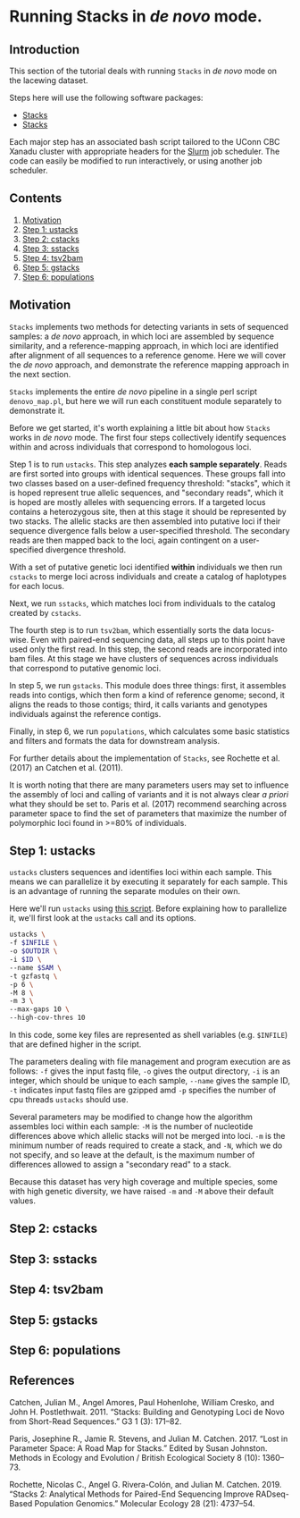 # Running Stacks in _de novo_ mode. #

## Introduction

This section of the tutorial deals with running `Stacks` in _de novo_ mode on the lacewing dataset. 

Steps here will use the following software packages:

- [ Stacks ](http://catchenlab.life.illinois.edu/stacks/)
- [ Stacks ](http://catchenlab.life.illinois.edu/stacks/)

Each major step has an associated bash script tailored to the UConn CBC Xanadu cluster with appropriate headers for the [Slurm](https://slurm.schedmd.com/documentation.html) job scheduler. The code can easily be modified to run interactively, or using another job scheduler. 

## Contents
  
1.    [ Motivation ](#Motivation)
2.    [ Step 1: ustacks ](#Step-1:-ustacks)
3.    [ Step 2: cstacks ](#Step-2:-cstacks)
4.    [ Step 3: sstacks ](#Step-3:-sstacks)
5.    [ Step 4: tsv2bam ](#Step-4:-tsv2bam)
6.    [ Step 5: gstacks ](#Step-5:-gstacks)
7.    [ Step 6: populations ](#Step-6:-populations)

## Motivation

`Stacks` implements two methods for detecting variants in sets of sequenced samples: a _de novo_ approach, in which loci are assembled by sequence similarity, and a reference-mapping approach, in which loci are identified after alignment of all sequences to a reference genome. Here we will cover the _de novo_ approach, and demonstrate the reference mapping approach in the next section. 

`Stacks` implements the entire _de novo_ pipeline in a single perl script `denovo_map.pl`, but here we will run each constituent module separately to demonstrate it. 

Before we get started, it's worth explaining a little bit about how `Stacks` works in _de novo_ mode. The first four steps collectively identify sequences within and across individuals that correspond to homologous loci. 

Step 1 is to run `ustacks`. This step analyzes **each sample separately**. Reads are first sorted into groups with identical sequences. These groups fall into two classes based on a user-defined frequency threshold: "stacks", which it is hoped represent true allelic sequences, and "secondary reads", which it is hoped are mostly alleles with sequencing errors. If a targeted locus contains a heterozygous site, then at this stage it should be represented by two stacks. The allelic stacks are then assembled into putative loci if their sequence divergence falls below a user-specified threshold. The secondary reads are then mapped back to the loci, again contingent on a user-specified divergence threshold. 

With a set of putative genetic loci identified **within** individuals we then run `cstacks` to merge loci across individuals and create a catalog of haplotypes for each locus. 

Next, we run `sstacks`, which matches loci from individuals to the catalog created by `cstacks`. 

The fourth step is to run `tsv2bam`, which essentially sorts the data locus-wise. Even with paired-end sequencing data, all steps up to this point have used only the first read. In this step, the second reads are incorporated into bam files. At this stage we have clusters of sequences across individuals that correspond to putative genomic loci. 

In step 5, we run `gstacks`. This module does three things: first, it assembles reads into contigs, which then form a kind of reference genome; second, it aligns the reads to those contigs; third, it calls variants and genotypes individuals against the reference contigs. 

Finally, in step 6, we run `populations`, which calculates some basic statistics and filters and formats the data for downstream analysis.

For further details about the implementation of `Stacks`, see Rochette et al. (2017) an Catchen et al. (2011). 

It is worth noting that there are many parameters users may set to influence the assembly of loci and calling of variants and it is not always clear _a priori_ what they should be set to. Paris et al. (2017) recommend searching across parameter space to find the set of parameters that maximize the number of polymorphic loci found in >=80% of individuals. 

## Step 1: ustacks

`ustacks` clusters sequences and identifies loci within each sample. This means we can parallelize it by executing it separately for each sample. This is an advantage of running the separate modules on their own. 

Here we'll run `ustacks` using [this script](/scripts/lacewings/a4_ustacks.sh). Before explaining how to parallelize it, we'll first look at the `ustacks` call and its options. 

```bash
ustacks \
-f $INFILE \
-o $OUTDIR \
-i $ID \
--name $SAM \
-t gzfastq \
-p 6 \
-M 8 \
-m 3 \
--max-gaps 10 \
--high-cov-thres 10 
```

In this code, some key files are represented as shell variables (e.g. `$INFILE`) that are defined higher in the script. 

The parameters dealing with file management and program execution are as follows: `-f` gives the input fastq file, `-o` gives the output directory, `-i` is an integer, which should be unique to each sample, `--name` gives the sample ID, `-t` indicates input fastq files are gzipped amd `-p` specifies the number of cpu threads `ustacks` should use. 

Several parameters may be modified to change how the algorithm assembles loci within each sample: `-M` is the number of nucleotide differences above which allelic stacks will not be merged into loci. `-m` is the minimum number of reads required to create a stack, and `-N`, which we do not specify, and so leave at the default, is the maximum number of differences allowed to assign a "secondary read" to a stack. 

Because this dataset has very high coverage and multiple species, some with high genetic diversity, we have raised `-m` and `-M` above their default values. 

## Step 2: cstacks


## Step 3: sstacks


## Step 4: tsv2bam


## Step 5: gstacks


## Step 6: populations


## References

Catchen, Julian M., Angel Amores, Paul Hohenlohe, William Cresko, and John H. Postlethwait. 2011. “Stacks: Building and Genotyping Loci de Novo from Short-Read Sequences.” G3  1 (3): 171–82.

Paris, Josephine R., Jamie R. Stevens, and Julian M. Catchen. 2017. “Lost in Parameter Space: A Road Map for Stacks.” Edited by Susan Johnston. Methods in Ecology and Evolution / British Ecological Society 8 (10): 1360–73.

Rochette, Nicolas C., Angel G. Rivera-Colón, and Julian M. Catchen. 2019. “Stacks 2: Analytical Methods for Paired-End Sequencing Improve RADseq-Based Population Genomics.” Molecular Ecology 28 (21): 4737–54.

